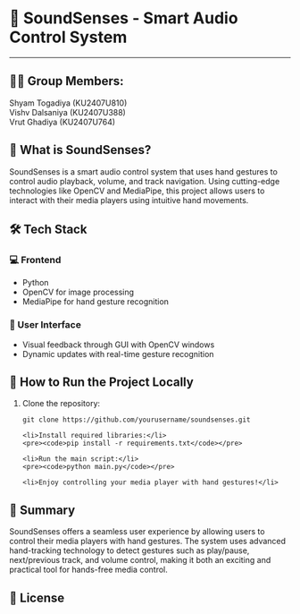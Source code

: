 

  <h1>🎵 SoundSenses - Smart Audio Control System</h1>
  <hr>

  <h2>👨‍💻 Group Members:</h2>
  <p>Shyam Togadiya (KU2407U810)<br>
     Vishv Dalsaniya (KU2407U388)<br>
     Vrut Ghadiya (KU2407U764)</p>

  <h2>🚀 What is SoundSenses?</h2>
  <p>SoundSenses is a smart audio control system that uses hand gestures to control audio playback, volume, and track navigation. Using cutting-edge technologies like OpenCV and MediaPipe, this project allows users to interact with their media players using intuitive hand movements.</p>

  <h2>🛠️ Tech Stack</h2>

  <h3>💻 Frontend</h3>
  <ul>
    <li>Python</li>
    <li>OpenCV for image processing</li>
    <li>MediaPipe for hand gesture recognition</li>
  </ul>

  <h3>📱 User Interface</h3>
  <ul>
    <li>Visual feedback through GUI with OpenCV windows</li>
    <li>Dynamic updates with real-time gesture recognition</li>
  </ul>

  <h2>📂 How to Run the Project Locally</h2>
  <ol>
    <li>Clone the repository:</li>
    <pre><code>git clone https://github.com/yourusername/soundsenses.git</code></pre>

    <li>Install required libraries:</li>
    <pre><code>pip install -r requirements.txt</code></pre>

    <li>Run the main script:</li>
    <pre><code>python main.py</code></pre>

    <li>Enjoy controlling your media player with hand gestures!</li>
  </ol>

  <h2>💬 Summary</h2>
  <p>SoundSenses offers a seamless user experience by allowing users to control their media players with hand gestures. The system uses advanced hand-tracking technology to detect gestures such as play/pause, next/previous track, and volume control, making it both an exciting and practical tool for hands-free media control.</p>

  <h2>📄 License</h2>
 
</body>
</html>
